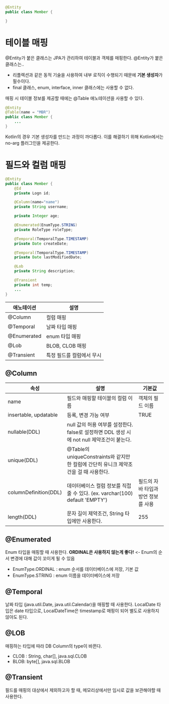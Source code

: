 ```java
@Entity
public class Member {

}
```
# 테이블 매핑 
@Entity가 붙은 클래스는 JPA가 관리하여 테이블과 객체를 매핑한다.
@Entity가 붙은 클래스는..
* 리플렉션과 같은 동적 기술을 사용하여 내부 로직이 수행되기 때문에 **기본 생성자**가 필수이다. 
* final 클래스, enum, interface, inner 클래스에는 사용할 수 없다.

매핑 시 테이블 정보를 제공할 때에는 @Table 애노테이션을 사용할 수 있다.
```java
@Entity
@Table(name = "MBR")
public class Member {
	...
}
```

Kotlin의 경우 기본 생성자를 만드는 과정이 까다롭다. 이를 해결하기 위해 Kotlin에서는 no-arg 플러그인을 제공한다.


# 필드와 컬럼 매핑
```java
@Entity
public class Member {
	@Id
	private Logn id;

	@Column(name="name")
	private String username;

	private Integer age;

	@Enumerated(EnumType.STRING)
	private RoleType roleType;

	@Temporal(TemporalType.TIMESTAMP)
	private Date createDate;

	@Temporal(TemporalType.TIMESTAMP)
	private Date lastModifiedDate;

	@Lob
	private String description;

	@Transient
	private int temp;
	...
}
```

| 애노테이션  | 설명            |
| ----------- | --------------- |
| @Column     | 컬럼 매핑       |
| @Temporal   | 날짜 타입 매핑  |
| @Enumerated | enum 타입 매핑  |
| @Lob        | BLOB, CLOB 매핑 |
| @Transient  | 특정 필드를 컬럼에서 무시                |

## @Column
| 속성                  | 설명                                                                                       | 기본값                              |
| --------------------- | ------------------------------------------------------------------------------------------ | ----------------------------------- |
| name                  | 필드와 매핑할 테이블의 컬럼 이름                                                           | 객체의 필드 이름                    |
| insertable, updatable | 등록, 변경 가능 여부                                                                       | TRUE                                |
| nullable(DDL)         | null 값의 허용 여부를 설정한다. false로 설정하면 DDL 생성 시에 not null 제약조건이 붙는다. |                                     |
| unique(DDL)           | @Table의 uniqueConstraints와 같지만 한 컬럼에 간단히 유니크 제약조건을 걸 때 사용한다.     |                                     |
| columnDefinition(DDL) | 데이터베이스 컬럼 정보를 직접 줄 수 있다. (ex. varchar(100) default 'EMPTY')               | 필드의 자바 타입과 방언 정보를 사용 |
| length(DDL)           | 문자 길이 제약조건, String 타입에만 사용한다.                                              | 255                                 |

## @Enumerated
Enum 타입을 매핑할 때 사용한다.
**ORDINAL은 사용하지 않는게 좋다!** <- Enum의 순서 변경에 대해 값이 꼬이게 될 수 있음
* EnumType.ORDINAL : enum 순서를 데이터베이스에 저장, 기본 값
* EnumType.STRING : enum 이름을 데이터베이스에 저장
## @Temporal
날짜 타입 (java.util.Date, java.util.Calendar)을 매핑할 때 사용한다.
LocalDate 타입은 date 타입으로, LocalDateTime은 timestamp로 매핑이 되어 별도로 사용하지 않아도 된다.
## @LOB
매핑하는 타입에 따라 DB Column의 type이 바뀐다.
* CLOB : String, char[], java.sql.CLOB
* BLOB: byte[], java.sql.BLOB
## @Transient
필드를 매핑의 대상에서 제외하고자 할 때, 메모리상에서만 임시로 값을 보관해야할 때 사용한다.